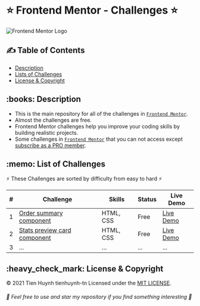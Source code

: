# :star: Frontend Mentor - Challenges :star:

![Frontend Mentor Logo](https://miro.medium.com/max/1124/1*dWe_Ryn_omllG8E6eeuWEw.png)

## :writing_hand: Table of Contents 
- [Description](#description)
- [Lists of Challenges](#list-of-challenges)
- [License & Copyright](#license-copyright)

<h2 id="description">:books: Description</h2>

- This is the main repository for all of the challenges in [`Frontend Mentor`](https://www.frontendmentor.io/challenges?sort=difficulty|asc).
- Almost the challenges are free.
- Frontend Mentor challenges help you improve your coding skills by building realistic projects.
- Some challenges in [`Frontend Mentor`](https://www.frontendmentor.io/challenges?sort=difficulty|asc) that you can not access except [subscribe as a PRO member](https://www.frontendmentor.io/pro).

<h2 id="list-of-challenges">:memo: List of Challenges </h2>

:zap: These Challenges are sorted by difficulty from easy to hard :zap:

#| Challenge | Skills | Status | Live Demo
-| --------- | ------ | ------ | ---------
1| [Order summary component](https://github.com/tienhuynh-tn/frontend-mentor-challenges/tree/master/order-summary-component/) | HTML, CSS | Free | [Live Demo](https://tienhuynh-tn.github.io/frontend-mentor-challenges/order-summary-component/)
2| [Stats preview card component](https://github.com/tienhuynh-tn/frontend-mentor-challenges/tree/master/stats-preview-card-component) | HTML, CSS | Free | [Live Demo](https://tienhuynh-tn.github.io/frontend-mentor-challenges/stats-preview-card-component/)
3| ... | ... | ... | ...

<h2 id="license-copyright">:heavy_check_mark: License & Copyright</h2>

&copy; 2021 Tien Huynh tienhuynh-tn Licensed under the [MIT LICENSE](./LICENSE).

###### :love_you_gesture:	 Feel free to use and star my repository if you find something interesting :love_you_gesture:	
